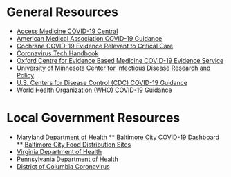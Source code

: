 # General Resources

* [Access Medicine COVID-19 Central](https://www.accessmedicinenetwork.com/channels/2610)
* [American Medical Association COVID-19 Guidance](https://www.ama-assn.org/delivering-care/public-health/covid-19-2019-novel-coronavirus-resource-center-physicians)
* [Cochrane COVID-19 Evidence Relevant to Critical Care](https://www.cochranelibrary.com/collections/doi/SC000039/full)
* [Coronavirus Tech Handbook](https://coronavirustechhandbook.com/)
* [Oxford Centre for Evidence Based Medicine COVID-19 Evidence Service](https://www.cebm.net/oxford-covid-19/)
* [University of Minnesota Center for Infectious Disease Research and Policy](http://www.cidrap.umn.edu/)
* [U.S. Centers for Disease Control (CDC) COVID-19 Guidance](https://www.cdc.gov/coronavirus/2019-ncov/index.html)
* [World Health Organization (WHO) COVID-19 Guidance](https://www.who.int/emergencies/diseases/novel-coronavirus-2019)



# Local Government Resources

* [Maryland Department of Health](https://coronavirus.maryland.gov/)
** [Baltimore City COVID-19 Dashboard](https://coronavirus.baltimorecity.gov/)
** [Baltimore City Food Distribution Sites](https://baltimore.maps.arcgis.com/apps/Nearby/index.html?appid=32ce54bc99e746f5bc4c386208cee3e7)
* [Virginia Department of Health](http://www.vdh.virginia.gov/surveillance-and-investigation/novel-coronavirus/)
* [Pennsylvania Department of Health](https://www.health.pa.gov/topics/disease/Pages/Coronavirus.aspx)
* [District of Columbia Coronavirus](https://coronavirus.dc.gov/)
